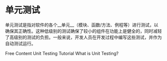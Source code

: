 # 单元测试
单元测试是指对软件的各个__单元__（模块、函数/方法、例程等）进行测试，以确保其正确性。这种低级别的测试确保了较小的组件在功能上是健全的，同时减轻了高级别的测试的负担。一般来说，开发人员在开发过程中编写这些测试，并作为自动测试运行。

<ResourceGroupTitle>Free Content</ResourceGroupTitle>
<BadgeLink colorScheme='yellow' badgeText='Read' href='https://www.guru99.com/unit-testing-guide.html'>Unit Testing Tutorial</BadgeLink>
<BadgeLink badgeText='Watch' href='https://youtu.be/3kzHmaeozDI'>What is Unit Testing?</BadgeLink>
